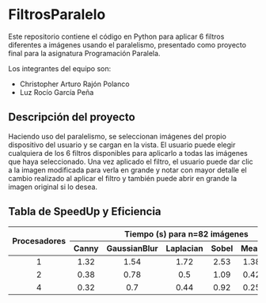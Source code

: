 # FiltrosParalelo
Este repositorio contiene el código en Python para aplicar 6 filtros diferentes a imágenes usando el paralelismo, presentado como proyecto final para la asignatura Programación Paralela.

Los integrantes del equipo son:
- Christopher Arturo Rajón Polanco
- Luz Rocío García Peña

## Descripción del proyecto
Haciendo uso del paralelismo, se seleccionan imágenes del propio dispositivo del usuario y se cargan en la vista. El usuario puede elegir cualquiera de los 6 filtros disponibles para aplicarlo a todas las imágenes que haya seleccionado. Una vez aplicado el filtro, el usuario puede dar clic a la imagen modificada para verla en grande y notar con mayor detalle el cambio realizado al aplicar el filtro y también puede abrir en grande la imagen original si lo desea.

## Tabla de SpeedUp y Eficiencia

<table style="width:100%; border-collapse: collapse; text-align: center; vertical-align: middle;">
  <thead>
    <tr>
      <th rowspan="2">Procesadores</th>
      <th colspan="6">Tiempo (s) para n=82 imágenes</th>
    </tr>
    <tr>
      <th>Canny</th>
      <th>GaussianBlur</th>
      <th>Laplacian</th>
      <th>Sobel</th>
      <th>Mean</th>
      <th>Median</th>
    </tr>
  </thead>
  <tbody>
    <tr>
      <td>1</td> 					
      <td>1.32</td>
      <td>1.54</td>
      <td>1.72</td>
      <td>2.53</td>
      <td>1.38</td>
      <td>10.23</td>
    </tr>
    <tr>
      <td>2</td>
      <td>0.38</td>
      <td>0.78</td>
      <td>0.5</td>
      <td>1.09</td>
      <td>0.42</td>
      <td>6.04</td>
    </tr>
    <tr>
      <td>4</td>
      <td>0.32</td>
      <td>0.7</td>
      <td>0.44</td>
      <td>0.92</td>
      <td>0.25</td>
      <td>5.09</td>
    </tr>
  </tbody>
</table>


  
